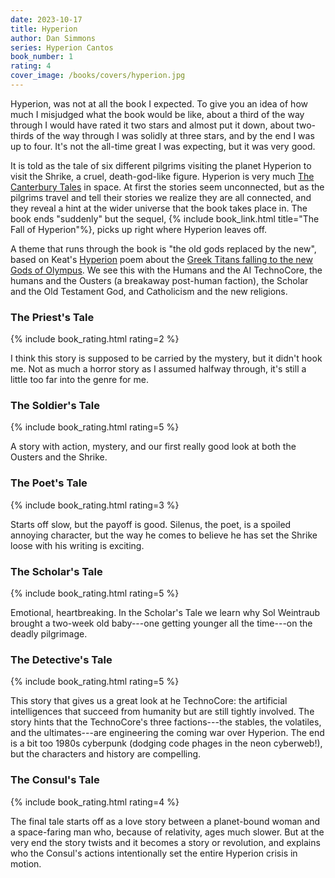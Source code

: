 ```yaml
---
date: 2023-10-17
title: Hyperion
author: Dan Simmons
series: Hyperion Cantos
book_number: 1
rating: 4
cover_image: /books/covers/hyperion.jpg
---
```


<span class="book-title">Hyperion</span>, was not at all the book I expected.
To give you an idea of how much I misjudged what the book would be like, about
a third of the way through I would have rated it two stars and almost put it
down, about two-thirds of the way through I was solidly at three stars, and by
the end I was up to four. It's not the all-time great I was expecting, but it
was very good.

It is told as the tale of six different pilgrims visiting the planet Hyperion
to visit the Shrike, a cruel, death-god-like figure. <span
class="book-title">Hyperion</span> is very much <span class="book-title">[The
Canterbury Tales][tales]</span> in space. At first the stories seem
unconnected, but as the pilgrims travel and tell their stories we realize they
are all connected, and they reveal a hint at the wider universe that the book
takes place in. The book ends "suddenly" but the sequel, {% include
book_link.html title="The Fall of Hyperion"%}, picks up right where <span
class="book-title">Hyperion</span> leaves off.

[tales]: https://en.wikipedia.org/wiki/The_Canterbury_Tales

A theme that runs through the book is "the old gods replaced by the new",
based on Keat's <span class="book-title">[Hyperion][hyperion]</span> poem
about the [Greek Titans falling to the new Gods of Olympus][titanomachy]. We
see this with the Humans and the AI TechnoCore, the humans and the Ousters (a
breakaway post-human faction), the Scholar and the Old Testament God, and
Catholicism and the new religions.

[hyperion]: https://en.wikipedia.org/wiki/Hyperion_(poem)
[titanomachy]: https://en.wikipedia.org/wiki/Titanomachy

### The Priest's Tale
{% include book_rating.html rating=2 %}

I think this story is supposed to be carried by the mystery, but it didn't
hook me. Not as much a horror story as I assumed halfway through, it's still a
little too far into the genre for me.

### The Soldier's Tale
{% include book_rating.html rating=5 %}

A story with action, mystery, and our first really good look at both the
Ousters and the Shrike.

### The Poet's Tale
{% include book_rating.html rating=3 %}

Starts off slow, but the payoff is good. Silenus, the poet, is a spoiled
annoying character, but the way he comes to believe he has set the Shrike
loose with his writing is exciting.

### The Scholar's Tale
{% include book_rating.html rating=5 %}

Emotional, heartbreaking. In the Scholar's Tale we learn why Sol Weintraub
brought a two-week old baby---one getting younger all the time---on the deadly
pilgrimage.

### The Detective's Tale
{% include book_rating.html rating=5 %}

This story that gives us a great look at he TechnoCore: the artificial
intelligences that succeed from humanity but are still tightly involved. The
story hints that the TechnoCore's three factions---the stables, the volatiles,
and the ultimates---are engineering the coming war over Hyperion. The end is a
bit too 1980s cyberpunk (dodging code phages in the neon cyberweb!), but the
characters and history are compelling.

### The Consul's Tale
{% include book_rating.html rating=4 %}

The final tale starts off as a love story between a planet-bound woman and a
space-faring man who, because of relativity, ages much slower. But at the very
end the story twists and it becomes a story or revolution, and explains who
the Consul's actions intentionally set the entire Hyperion crisis in motion.
